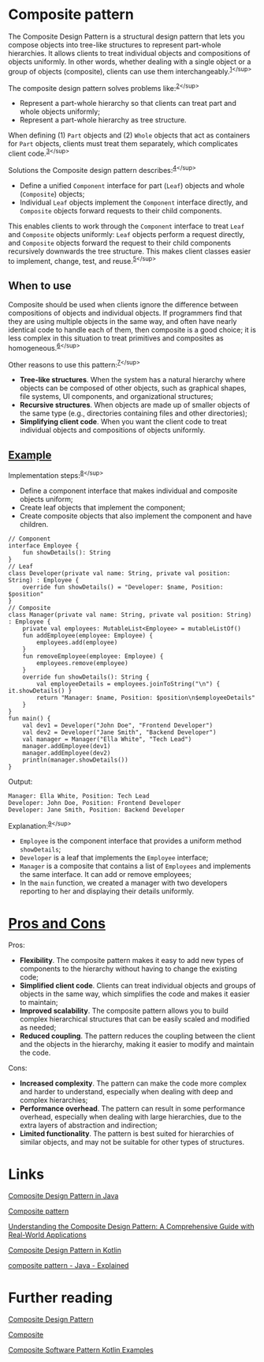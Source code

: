 # Composite pattern
The Composite Design Pattern is a structural design pattern that lets you compose objects into tree-like structures to represent part-whole hierarchies. It allows clients to treat individual objects and compositions of objects uniformly. In other words, whether dealing with a single object or a group of objects (composite), clients can use them interchangeably.<sup>[1](https://www.geeksforgeeks.org/composite-design-pattern-in-java/#:~:text=The%20Composite%20Design,use%20them%20interchangeably.)</sup>

The composite design pattern solves problems like:<sup>[2](https://en.wikipedia.org/wiki/Composite_pattern#:~:text=Problems%20the%20Composite%20design%20pattern%20can%20solve%5B,Represent%20a%20part%2Dwhole%20hierarchy%20as%20tree%20structure.)</sup>
- Represent a part-whole hierarchy so that clients can treat part and whole objects uniformly;
- Represent a part-whole hierarchy as tree structure.

When defining (1) `Part` objects and (2) `Whole` objects that act as containers for `Part` objects, clients must treat them separately, which complicates client code.<sup>[3](https://en.wikipedia.org/wiki/Composite_pattern#:~:text=When%20defining%20(1)%20Part%20objects%20and%20(2)%20Whole%20objects%20that%20act%20as%20containers%20for%20Part%20objects%2C%20clients%20must%20treat%20them%20separately%2C%20which%20complicates%20client%20code.)</sup>

Solutions the Composite design pattern describes:<sup>[4](https://en.wikipedia.org/wiki/Composite_pattern#:~:text=Solutions%20the%20Composite%20design%20pattern%20describes%5B,objects%20forward%20requests%20to%20their%20child%20components.)</sup>
- Define a unified `Component` interface for part (`Leaf`) objects and whole (`Composite`) objects;
- Individual `Leaf` objects implement the `Component` interface directly, and `Composite` objects forward requests to their child components.

This enables clients to work through the `Component` interface to treat `Leaf` and `Composite` objects uniformly: `Leaf` objects perform a request directly, and `Composite` objects forward the request to their child components recursively downwards the tree structure. This makes client classes easier to implement, change, test, and reuse.<sup>[5](https://en.wikipedia.org/wiki/Composite_pattern#:~:text=This%20enables%20clients,test%2C%20and%20reuse.)</sup>

## When to use
Composite should be used when clients ignore the difference between compositions of objects and individual objects. If programmers find that they are using multiple objects in the same way, and often have nearly identical code to handle each of them, then composite is a good choice; it is less complex in this situation to treat primitives and composites as homogeneous.<sup>[6](https://en.wikipedia.org/wiki/Composite_pattern#:~:text=Composite%20should%20be,composites%20as%20homogeneous.)</sup>

Other reasons to use this pattern:<sup>[7](https://dev.to/syridit118/understanding-the-composite-design-pattern-a-comprehensive-guide-with-real-world-applications-4855#:~:text=When%20to%20Use,of%20objects%20uniformly.)</sup>
- **Tree-like structures**. When the system has a natural hierarchy where objects can be composed of other objects, such as graphical shapes, file systems, UI components, and organizational structures;
- **Recursive structures**. When objects are made up of smaller objects of the same type (e.g., directories containing files and other directories);
- **Simplifying client code**. When you want the client code to treat individual objects and compositions of objects uniformly.

## [Example](https://www.javaguides.net/2023/10/composite-design-pattern-in-kotlin.html#google_vignette:~:text=6.%20Implementation%20in%20Kotlin%20Programming)
Implementation steps:<sup>[8](https://www.javaguides.net/2023/10/composite-design-pattern-in-kotlin.html#google_vignette:~:text=5.%20Implementation%20Steps,and%20have%20children.)</sup>
- Define a component interface that makes individual and composite objects uniform;
- Create leaf objects that implement the component;
- Create composite objects that also implement the component and have children.

```
// Component
interface Employee {
    fun showDetails(): String
}
// Leaf
class Developer(private val name: String, private val position: String) : Employee {
    override fun showDetails() = "Developer: $name, Position: $position"
}
// Composite
class Manager(private val name: String, private val position: String) : Employee {
    private val employees: MutableList<Employee> = mutableListOf()
    fun addEmployee(employee: Employee) {
        employees.add(employee)
    }
    fun removeEmployee(employee: Employee) {
        employees.remove(employee)
    }
    override fun showDetails(): String {
        val employeeDetails = employees.joinToString("\n") { it.showDetails() }
        return "Manager: $name, Position: $position\n$employeeDetails"
    }
}
fun main() {
    val dev1 = Developer("John Doe", "Frontend Developer")
    val dev2 = Developer("Jane Smith", "Backend Developer")
    val manager = Manager("Ella White", "Tech Lead")
    manager.addEmployee(dev1)
    manager.addEmployee(dev2)
    println(manager.showDetails())
}
```

Output:
```
Manager: Ella White, Position: Tech Lead
Developer: John Doe, Position: Frontend Developer
Developer: Jane Smith, Position: Backend Developer
```

Explanation:<sup>[9](https://www.javaguides.net/2023/10/composite-design-pattern-in-kotlin.html#google_vignette:~:text=Explanation%3A,their%20details%20uniformly.)</sup>
- `Employee` is the component interface that provides a uniform method `showDetails`;
- `Developer` is a leaf that implements the `Employee` interface;
- `Manager` is a composite that contains a list of `Employees` and implements the same interface. It can add or remove employees;
- In the `main` function, we created a manager with two developers reporting to her and displaying their details uniformly.

# [Pros and Cons](https://www.adityatechinsights.com/composite-design-pattern-java-explained#heading-pros-and-cons)
Pros:
- **Flexibility**. The composite pattern makes it easy to add new types of components to the hierarchy without having to change the existing code;
- **Simplified client code**. Clients can treat individual objects and groups of objects in the same way, which simplifies the code and makes it easier to maintain;
- **Improved scalability**. The composite pattern allows you to build complex hierarchical structures that can be easily scaled and modified as needed;
- **Reduced coupling**. The pattern reduces the coupling between the client and the objects in the hierarchy, making it easier to modify and maintain the code.

Cons:
- **Increased complexity**. The pattern can make the code more complex and harder to understand, especially when dealing with deep and complex hierarchies;
- **Performance overhead**. The pattern can result in some performance overhead, especially when dealing with large hierarchies, due to the extra layers of abstraction and indirection;
- **Limited functionality**. The pattern is best suited for hierarchies of similar objects, and may not be suitable for other types of structures.

# Links
[Composite Design Pattern in Java](https://www.geeksforgeeks.org/composite-design-pattern-in-java/)

[Composite pattern](https://en.wikipedia.org/wiki/Composite_pattern)

[Understanding the Composite Design Pattern: A Comprehensive Guide with Real-World Applications](https://dev.to/syridit118/understanding-the-composite-design-pattern-a-comprehensive-guide-with-real-world-applications-4855)

[Composite Design Pattern in Kotlin](https://www.javaguides.net/2023/10/composite-design-pattern-in-kotlin.html#google_vignette)

[composite pattern - Java - Explained](https://www.adityatechinsights.com/composite-design-pattern-java-explained)

# Further reading
[Composite Design Pattern](https://sourcemaking.com/design_patterns/composite)

[Composite](https://refactoring.guru/design-patterns/composite)

[Composite Software Pattern Kotlin Examples](https://softwarepatterns.com/kotlin/composite-software-pattern-kotlin-example)
